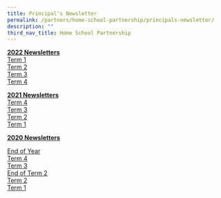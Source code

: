 ```yaml
---
title: Principal's Newsletter
permalink: /partners/home-school-partnership/principals-newsletter/
description: ""
third_nav_title: Home School Partnership
---
```

**<u>2022 Newsletters</u>** <br>
[Term 1](/files/Term%201%20Letter%20to%20Parents%20final.pdf) <br>
[Term 2](/files/Term%202%20Letter%20to%20Parents.pdf) <br>
[Term 3](/files/Term%203%20Letter%20to%20Parents.pdf) <br>
[Term 4](/files/Term%204%20Letter%20to%20Parents.pdf)

**<u>2021 Newsletters</u>** <br>
[Term 4](https://bedokgreenpri.moe.edu.sg/qql/slot/u204/For%20Parents/Term%204.pdf)  
[Term 3](https://bedokgreenpri.moe.edu.sg/qql/slot/u204/For%20Parents/Term%203%20Letter%20to%20Parents%20final.pdf)  
[Term 2](https://bedokgreenpri-moe-edu-sg-admin.cwp.sg/qql/slot/u204/For%20Parents/BGPS%20Term%202%202021%20Newsletter.pdf)  
[Term 1  
](https://bedokgreenpri-moe-edu-sg-admin.cwp.sg/qql/slot/u204/For%20Parents/Letter%20to%20Parents%205%20Jan%202021%20for%20P2%20to%20P6.docx.pdf)

  
**<u>2020 Newsletters</u>**  
  
[End of Year](https://bedokgreenpri-moe-edu-sg-admin.cwp.sg/qql/slot/u204/For%20Parents/End%20of%20Year%20Letter%20to%20Parents%2018%20Nov%202020.pdf)  <br>
[Term 4](https://bedokgreenpri-moe-edu-sg-admin.cwp.sg/qql/slot/u204/For%20Parents/BGPS%20Term%204%20(2020)%20Newsletter.pdf)    
[Term 3](https://bedokgreenpri-moe-edu-sg-admin.cwp.sg/qql/slot/u204/For%20Parents/BGPS%20Term%203%20(2020)%20Newsletter.pdf)    
[End of Term 2](https://bedokgreenpri-moe-edu-sg-admin.cwp.sg/qql/slot/u204/For%20Parents/End%20of%20Term%202%20(2020)%20Newsletter.pdf)   
[Term 2](https://bedokgreenpri-moe-edu-sg-admin.cwp.sg/qql/slot/u204/For%20Parents/BGPS%20Term%202%20(2020)%20Newsletter.pdf)    
[Term 1](https://bedokgreenpri-moe-edu-sg-admin.cwp.sg/qql/slot/u204/For%20Parents/BGPS%20Term%201%20(2020)%20Newsletter.pdf)
